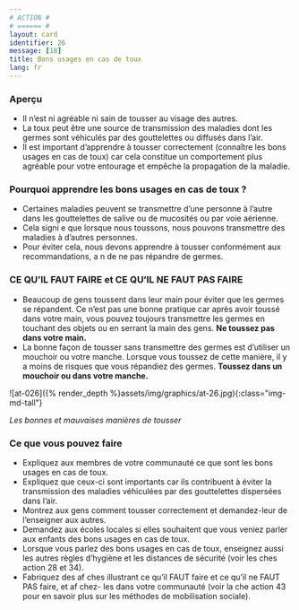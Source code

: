 ```yaml
---
# ACTION #
# ====== #
layout: card
identifier: 26
message: [18]
title: Bons usages en cas de toux
lang: fr
---
```


### Aperçu
- Il n’est ni agréable ni sain de tousser au visage des autres.
- La toux peut être une source de transmission des maladies dont les germes sont véhiculés par
des gouttelettes ou diffusés dans l’air.
- Il est important d’apprendre à tousser correctement (connaître les bons usages en cas de
toux) car cela constitue un comportement plus agréable pour votre entourage et empêche la propagation de la maladie.

### Pourquoi apprendre les bons usages en cas de toux ?

- Certaines maladies peuvent se transmettre d’une personne à l’autre dans les gouttelettes de salive ou de mucosités ou par voie aérienne.
- Cela signi e que lorsque nous toussons, nous pouvons transmettre des maladies à d’autres personnes.
- Pour éviter cela, nous devons apprendre à tousser conformément aux recommandations, a n de ne pas répandre de germes.

### CE QU’IL FAUT FAIRE et CE QU’IL NE FAUT PAS FAIRE

- Beaucoup de gens toussent dans leur main pour éviter que les germes se répandent. Ce
n’est pas une bonne pratique car après avoir toussé dans votre main, vous pouvez toujours transmettre les germes en touchant des objets ou en serrant la main des gens. **Ne toussez pas dans votre main.**
- La bonne façon de tousser sans transmettre des germes est d’utiliser un mouchoir ou votre manche. Lorsque vous toussez de cette manière, il y a moins de risques que vous répandiez des germes. **Toussez dans un mouchoir ou dans votre manche.**

![at-026]({% render_depth %}assets/img/graphics/at-26.jpg){:class="img-md-tall"}

*Les bonnes et mauvaises manières de tousser*

### Ce que vous pouvez faire

- Expliquez aux membres de votre communauté ce que sont les bons usages en cas de toux.
- Expliquez que ceux-ci sont importants car ils contribuent à éviter la transmission des maladies véhiculées par des gouttelettes dispersées dans l’air.
- Montrez aux gens comment tousser correctement et demandez-leur de l’enseigner aux autres.
- Demandez aux écoles locales si elles souhaitent que vous veniez parler aux enfants des bons usages en cas de toux.
- Lorsque vous parlez des bons usages en cas de toux, enseignez aussi les autres règles d’hygiène et les distances de sécurité (voir les  ches action 28<a class="crosslink" href="{% render_depth %}{% render_link action|28 %}"><i class="fas fa-external-link-alt" aria-hidden="true"></i></a> et 34<a class="crosslink" href="{% render_depth %}{% render_link action|34 %}"><i class="fas fa-external-link-alt" aria-hidden="true"></i></a>).
- Fabriquez des af ches illustrant ce qu’il FAUT faire et ce qu’il ne FAUT PAS faire, et af chez- les dans votre communauté (voir la  che action 43<a class="crosslink" href="{% render_depth %}{% render_link action|43 %}"><i class="fas fa-external-link-alt" aria-hidden="true"></i></a> pour en savoir plus sur les méthodes de mobilisation sociale).
